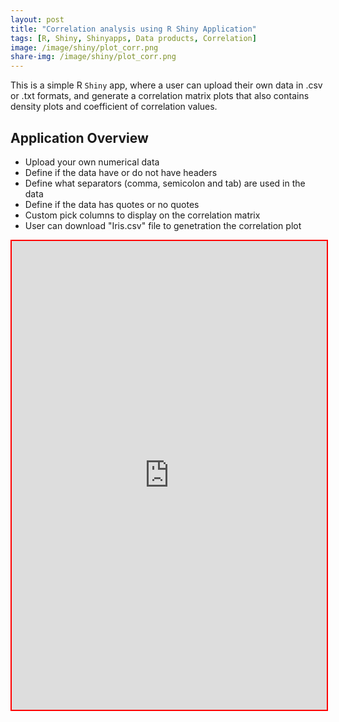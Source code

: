 ```yaml
---
layout: post
title: "Correlation analysis using R Shiny Application"
tags: [R, Shiny, Shinyapps, Data products, Correlation]
image: /image/shiny/plot_corr.png
share-img: /image/shiny/plot_corr.png
---
```

This is a simple R `Shiny` app, where a user can upload their own data in .csv or .txt formats, and generate a correlation matrix plots that also contains density plots and coefficient of correlation values. 

## Application Overview

- Upload your own numerical data
- Define if the data have or do not have headers
- Define what separators (comma, semicolon and tab) are used in the data
- Define if the data has quotes or no quotes
- Custom pick columns to display on the correlation matrix
- User can download "Iris.csv" file to genetration the correlation plot

<iframe src="https://avinashkarn.shinyapps.io/correlation_shinyR_1/" 
        style="border: 2px solid red; width: 100%; height: 750px;">
It looks like your browser doesn't support iframes.
</iframe>
